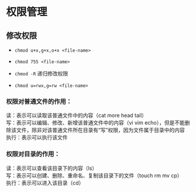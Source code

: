 # 权限管理
## 修改权限  
* `chmod u+x,g+x,o+x <file-name>`  

* `chmod 755 <file-name>`  

* `chmod -R`  递归修改权限  

* `chmod u=rwx,g=rw <file-name>`  
### 权限对普通文件的作用：  
读：表示可以读取该普通文件中的内容（cat more head tail）  
写：表示可以编辑、修改、新增该普通文件中的内容（vi vim echo），但是不能删除该文件，除非对该普通文件所在目录有“写”权限，因为文件属于目录中的内容  
执行：表示可以执行该文件
### 权限对目录的作用：  
读：表示可以查看该目录下的内容（ls）  
写：表示可以创建、删除、重命名、复制该目录下的文件（touch rm mv cp）  
执行：表示可以进入该目录（cd）  
